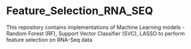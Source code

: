 # Feature_Selection_RNA_SEQ
This repository contains implementations of  Machine Learning models  - Random Forest (RF), Support Vector Classifier (SVC), LASSO  to perform feature selection on RNA-Seq data
